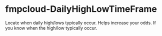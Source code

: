 # fmpcloud-DailyHighLowTimeFrame
Locate when daily high/lows typically occur. Helps increase your odds. If you know when the high/low typically occur.
